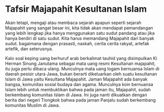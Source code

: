 # Tafsir Majapahit Kesultanan Islam

Akan tetapi, mengaji atau membaca sejarah apapun seperti sejarah Majapahit yang sangat besar ini, kita tidak akan mendapat pemandangan yang lebih lengkap jika hanya menggunakan satu sudut pandang atau jika hanya berdiri di satu sudut. Kita harus memandang Majapahit dari banyak sudut. bagaimana dengan prasasti, naskah, cerita cerita rakyat, artefak artefik, dan seterusnya.

Kalo soal keping uang berhuruf arab berkalimat tauhid yang disimpulkan Ki Herman Sinung Janutama sebagai mata uang resmi Kesultanan majapahit, itu juga perlu dibaca ulang. Munculnya mata uang logam bernuansa Islam di daerah pesisir utara Jawa, bukan berarti dikeluarkan oleh suatu kesultanan Islam di Jawa yaitu Kesultana Majapahit. Jaman Majapahit ada banyak bangsa, komunitas sosial budaya dan agama. Munculnya koin bernuansa Islam lebih untuk membuktikan bahwa pada jaman itu, Majapahit, sudah berkembang komunitas Islam di Jawa. Ini juga nanti dikuatkan dengan berita dari negeri Tiongkok bahwa pada jaman Panjalu sudah berkembang komunitas Muslim di Jawa.
